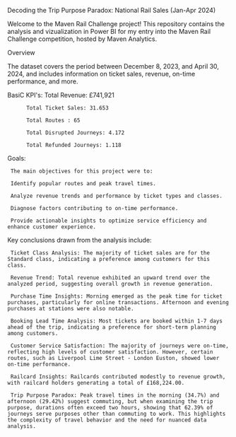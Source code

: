 Decoding the Trip Purpose Paradox: National Rail Sales (Jan-Apr 2024)


Welcome to the Maven Rail Challenge project! This repository contains the analysis and vizualization in Power BI for my entry into the Maven Rail Challenge competition, hosted by Maven Analytics. 

Overview


The dataset covers the period between December 8, 2023, and April 30, 2024, and includes information on ticket sales, revenue, on-time performance, and more.

BasiC KPI's: 
          Total Revenue: £741,921
          
          Total Ticket Sales: 31.653
          
          Total Routes : 65
          
          Total Disrupted Journeys: 4.172
          
          Total Refunded Journeys: 1.118



Goals:

     The main objectives for this project were to:
     
     Identify popular routes and peak travel times.

     Analyze revenue trends and performance by ticket types and classes.
     
     Diagnose factors contributing to on-time performance.
     
     Provide actionable insights to optimize service efficiency and enhance customer experience.




Key conclusions drawn from the analysis include:

     Ticket Class Analysis: The majority of ticket sales are for the Standard class, indicating a preference among customers for this class.

     Revenue Trend: Total revenue exhibited an upward trend over the analyzed period, suggesting overall growth in revenue generation.

     Purchase Time Insights: Morning emerged as the peak time for ticket purchases, particularly for online transactions. Afternoon and evening purchases at stations were also notable.

     Booking Lead Time Analysis: Most tickets are booked within 1-7 days ahead of the trip, indicating a preference for short-term planning among customers.

     Customer Service Satisfaction: The majority of journeys were on-time, reflecting high levels of customer satisfaction. However, certain routes, such as Liverpool Lime Street - London Euston, showed lower on-time performance.

     Railcard Insights: Railcards contributed modestly to revenue growth, with railcard holders generating a total of £168,224.00.

     Trip Purpose Paradox: Peak travel times in the morning (34.7%) and afternoon (29.42%) suggest commuting, but when examining the trip purpose, durations often exceed two hours, showing that 62.39% of journeys serve purposes other than commuting to work. This highlights the complexity of travel behavior and the need for nuanced data analysis.
